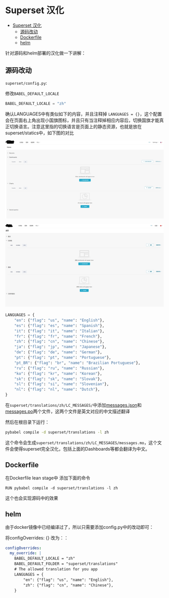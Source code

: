 # Superset 汉化

<!-- @import "[TOC]" {cmd="toc" depthFrom=1 depthTo=6 orderedList=false} -->

<!-- code_chunk_output -->

- [Superset 汉化](#superset-汉化)
  - [源码改动](#源码改动)
  - [Dockerfile](#dockerfile)
  - [helm](#helm)

<!-- /code_chunk_output -->


针对源码和helm部署的汉化做一下讲解：

## 源码改动

`superset/config.py`:

修改`BABEL_DEFAULT_LOCALE`

```py
BABEL_DEFAULT_LOCALE = "zh"
```

确认LANGUAGES中有类似如下的内容，并且注释掉 `LANGUAGES = {}`，这个配置会在页面右上角出现小国旗图标，并且只有当注释掉相应内容后，切换国旗才能真正切换语言。注意这里指的切换语言是页面上的静态资源，也就是放在superset/statics中，如下图的对比

![picture 1](asset_IMG/superset_chinese/IMG_20231204-110153928.png)  

![picture 2](asset_IMG/superset_chinese/IMG_20231204-110747146.png)  


```py
LANGUAGES = {
    "en": {"flag": "us", "name": "English"},
    "es": {"flag": "es", "name": "Spanish"},
    "it": {"flag": "it", "name": "Italian"},
    "fr": {"flag": "fr", "name": "French"},
    "zh": {"flag": "cn", "name": "Chinese"},
    "ja": {"flag": "jp", "name": "Japanese"},
    "de": {"flag": "de", "name": "German"},
    "pt": {"flag": "pt", "name": "Portuguese"},
    "pt_BR": {"flag": "br", "name": "Brazilian Portuguese"},
    "ru": {"flag": "ru", "name": "Russian"},
    "ko": {"flag": "kr", "name": "Korean"},
    "sk": {"flag": "sk", "name": "Slovak"},
    "sl": {"flag": "si", "name": "Slovenian"},
    "nl": {"flag": "nl", "name": "Dutch"},
}

```

在`superset/translations/zh/LC_MESSAGES/`中添加[messages.json](./asset_IMG/superset_chinese/messages.json)和[messages.po](./asset_IMG/superset_chinese/messages.po)两个文件，这两个文件是英文对应的中文描述翻译

然后在根目录下运行：

```sh
pybabel compile -d superset/translations -l zh
```

这个命令会生成`superset/translations/zh/LC_MESSAGES/messages.mo`，这个文件会使得superset完全汉化，包括上面的Dashboards等都会翻译为中文。

## Dockerfile

在Dockerfile lean stage中 添加下面的命令

```docker
RUN pybabel compile -d superset/translations -l zh
```

这个也会实现源码中的效果

## helm

由于docker镜像中已经编译过了，所以只需要添加config.py中的改动即可：

将configOverrides: {}
改为：：

```yaml
configOverrides: 
  my_override: |
    BABEL_DEFAULT_LOCALE = "zh"
    BABEL_DEFAULT_FOLDER = "superset/translations"
    # The allowed translation for you app
    LANGUAGES = {
        "en": {"flag": "us", "name": "English"},
        "zh": {"flag": "cn", "name": "Chinese"},
    }

```